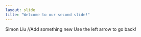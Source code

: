 ```yaml
---
layout: slide
title: "Welcome to our second slide!"
---
```

Simon Liu //Add something new
Use the left arrow to go back!
